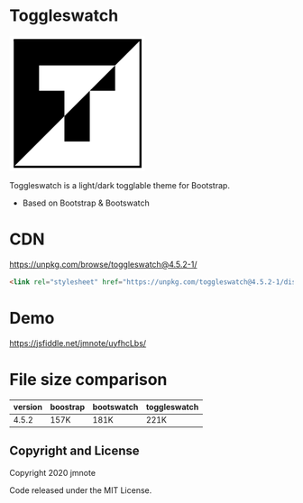 # Toggleswatch

<img src="./assets/logo.svg">

Toggleswatch is a light/dark togglable theme for Bootstrap.
* Based on Bootstrap & Bootswatch

# CDN

https://unpkg.com/browse/toggleswatch@4.5.2-1/

```html
<link rel="stylesheet" href="https://unpkg.com/toggleswatch@4.5.2-1/dist/boostrap.min.css" />
```

# Demo

https://jsfiddle.net/jmnote/uyfhcLbs/

# File size comparison

version |boostrap | bootswatch        | toggleswatch
------- | -------- | ----------------- | ------------
4.5.2   | 157K     | 181K              | 221K

## Copyright and License

Copyright 2020 jmnote

Code released under the MIT License.
